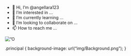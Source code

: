 - 👋 Hi, I’m @angellara123
- 👀 I’m interested in ...
- 🌱 I’m currently learning ...
- 💞️ I’m looking to collaborate on ...
- 📫 How to reach me ...

<!---
angellara123/angellara123 is a ✨ special ✨ repository because its `README.md` (this file) appears on your GitHub profile.
You can click the Preview link to take a look at your changes.
---><img src=”img/Combo.png” alt=”O combo+ é a junção do alura+ e o alura lingua”>
.principal {
background-image: url(“img/Background.png”);
}
